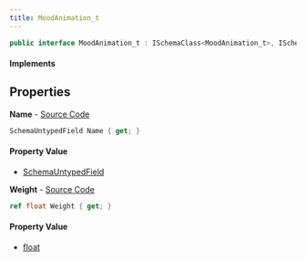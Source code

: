 ```yaml
---
title: MoodAnimation_t
---
```


```csharp
public interface MoodAnimation_t : ISchemaClass<MoodAnimation_t>, ISchemaField, ISchemaClass, INativeHandle
```

#### Implements

## Properties

**Name** - [Source Code](https://github.com/swiftly-solution/swiftlys2/blob/main/managed/src/SwiftlyS2.Generated/Schemas/Interfaces/MoodAnimation_t.cs#L17)

```csharp
SchemaUntypedField Name { get; }
```

#### Property Value

- [SchemaUntypedField](/docs/api/shared/schemas/schemauntypedfield)

**Weight** - [Source Code](https://github.com/swiftly-solution/swiftlys2/blob/main/managed/src/SwiftlyS2.Generated/Schemas/Interfaces/MoodAnimation_t.cs#L19)

```csharp
ref float Weight { get; }
```

#### Property Value

- [float](https://learn.microsoft.com/dotnet/api/system.single)


